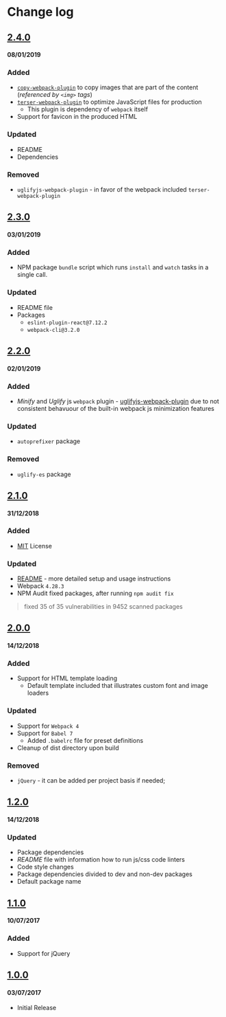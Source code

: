 # Change log

## [2.4.0](https://github.com/WeAreAthlon/frontend-webpack-boilerplate/releases/tag/v2.4.0)
#### 08/01/2019

### Added

* [`copy-webpack-plugin`](https://github.com/webpack-contrib/copy-webpack-plugin) to copy images that are part of the content (_referenced by `<img>` tags_)
* [`terser-webpack-plugin`](https://github.com/webpack-contrib/terser-webpack-plugin) to optimize JavaScript files for production
  * This plugin is dependency of `webpack` itself
* Support for favicon in the produced HTML

### Updated

* README
* Dependencies

### Removed

* `uglifyjs-webpack-plugin` - in favor of the webpack included `terser-webpack-plugin`

## [2.3.0](https://github.com/WeAreAthlon/frontend-webpack-boilerplate/releases/tag/v2.3.0)
#### 03/01/2019

### Added

* NPM package `bundle` script which runs `install` and `watch` tasks in a single call.

### Updated

* README file
* Packages
  * `eslint-plugin-react@7.12.2`
  * `webpack-cli@3.2.0`
 
## [2.2.0](https://github.com/WeAreAthlon/frontend-webpack-boilerplate/releases/tag/v2.2.0)
#### 02/01/2019

### Added

* _Minify_ and _Uglify_ js `webpack` plugin - [uglifyjs-webpack-plugin](https://www.npmjs.com/package/uglifyjs-webpack-plugin) due to not consistent behavuour of the built-in webpack
js minimization features

### Updated

* `autoprefixer` package

### Removed

* `uglify-es` package


## [2.1.0](https://github.com/WeAreAthlon/frontend-webpack-boilerplate/releases/tag/v2.1.0)
#### 31/12/2018

### Added

* [MIT](https://github.com/WeAreAthlon/frontend-webpack-boilerplate/blob/master/LICENSE) License

### Updated

* [README](https://github.com/WeAreAthlon/frontend-webpack-boilerplate/blob/master/README.md) - more detailed setup and usage instructions 
* Webpack `4.28.3`
* NPM Audit fixed packages, after running `npm audit fix`

> fixed 35 of 35 vulnerabilities in 9452 scanned packages

## [2.0.0](https://github.com/WeAreAthlon/frontend-webpack-boilerplate/releases/tag/v2.0.0)
#### 14/12/2018

### Added

* Support for HTML template loading
  * Default template included that illustrates custom font and image loaders

### Updated

* Support for `Webpack 4`
* Support for `Babel 7`
  * Added `.babelrc` file for preset definitions
* Cleanup of dist directory upon build

### Removed

* `jQuery` - it can be added per project basis if needed;

## [1.2.0](https://github.com/WeAreAthlon/frontend-webpack-boilerplate/releases/tag/v1.2.0)
#### 14/12/2018

### Updated

* Package dependencies
* _README_ file with information how to run js/css code linters
* Code style changes
* Package dependencies divided to dev and non-dev packages
* Default package name

## [1.1.0](https://github.com/WeAreAthlon/frontend-webpack-boilerplate/releases/tag/v1.1.0)
#### 10/07/2017

### Added

* Support for jQuery

## [1.0.0](https://github.com/WeAreAthlon/frontend-webpack-boilerplate/releases/tag/v1.0.0)
#### 03/07/2017

* Initial Release
